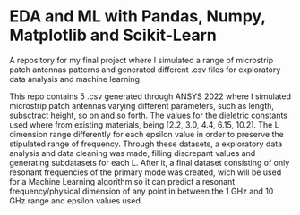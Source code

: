 # EDA and ML with Pandas, Numpy, Matplotlib and Scikit-Learn

A repository for my final project where I simulated a range of microstrip patch antennas patterns and generated different .csv files for exploratory data analysis and machine learning.

This repo contains 5 .csv generated through ANSYS 2022 where I simulated microstrip patch antennas varying different parameters, such as length, subsctract height, so on and so forth. The values for the dieletric constants used where from existing materials, being [2.2, 3.0, 4.4, 6.15, 10.2]. The L dimension range differently for each epsilon value in order to preserve the stipulated range of frequency. Through these datasets, a exploratory data analysis and data cleaning was made, filling discrepant values and generating subdatasets for each L. After it, a final dataset consisting of only resonant frequencies of the primary mode was created, wich will be used for a Machine Learning algorithm so it can predict a resonant frequency/physical dimension of any point in between the 1 GHz and 10 GHz range and epsilon values used.

